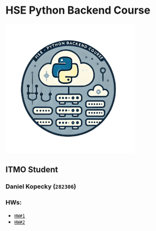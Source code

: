 # HSE Python Backend Course
<img src="images/python-course-logo.png" alt="Python Course Logo" width=350>

## ITMO Student
### Daniel Kopecky (`282306`)

### HWs:
* [`HW#1`](https://github.com/dakopecky/hse-python-backend/tree/hw1)
* [`HW#2`](https://github.com/dakopecky/hse-python-backend/tree/hw2)